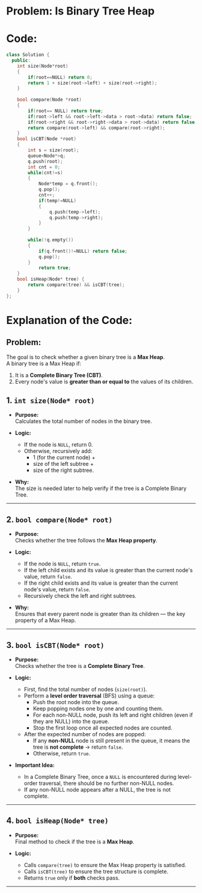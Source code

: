 # Problem: Is Binary Tree Heap
# Code: 

```c++
class Solution {
  public:
    int size(Node*root)
    {
        if(root==NULL) return 0;
        return 1 + size(root->left) + size(root->right);
    }
    
    bool compare(Node *root)
    {
        if(root== NULL) return true;
        if(root->left && root->left->data > root->data) return false;
        if(root->right && root->right->data > root->data) return false;
        return compare(root->left) && compare(root->right);
    }
    bool isCBT(Node *root)
    {
        int s = size(root);
        queue<Node*>q;
        q.push(root);
        int cnt = 0;
        while(cnt!=s)
        {
            Node*temp = q.front();
            q.pop();
            cnt++;
            if(temp!=NULL)
            {
                q.push(temp->left);
                q.push(temp->right);
            }
        }
        
        while(!q.empty())
        {
            if(q.front()!=NULL) return false;
            q.pop();
        }
            return true;
    }
    bool isHeap(Node* tree) {
        return compare(tree) && isCBT(tree);
    }
};
```

# Explanation of the Code:

## Problem:
The goal is to check whether a given binary tree is a **Max Heap**.  
A binary tree is a Max Heap if:
1. It is a **Complete Binary Tree (CBT)**.
2. Every node's value is **greater than or equal to** the values of its children.


## 1. `int size(Node* root)`

- **Purpose:**  
  Calculates the total number of nodes in the binary tree.

- **Logic:**  
  - If the node is `NULL`, return 0.
  - Otherwise, recursively add:
    - 1 (for the current node) +
    - size of the left subtree +
    - size of the right subtree.

- **Why:**  
  The size is needed later to help verify if the tree is a Complete Binary Tree.

---

## 2. `bool compare(Node* root)`

- **Purpose:**  
  Checks whether the tree follows the **Max Heap property**.

- **Logic:**  
  - If the node is `NULL`, return `true`.
  - If the left child exists and its value is greater than the current node's value, return `false`.
  - If the right child exists and its value is greater than the current node's value, return `false`.
  - Recursively check the left and right subtrees.

- **Why:**  
  Ensures that every parent node is greater than its children — the key property of a Max Heap.

---

## 3. `bool isCBT(Node* root)`

- **Purpose:**  
  Checks whether the tree is a **Complete Binary Tree**.

- **Logic:**  
  - First, find the total number of nodes (`size(root)`).
  - Perform a **level order traversal** (BFS) using a queue:
    - Push the root node into the queue.
    - Keep popping nodes one by one and counting them.
    - For each non-NULL node, push its left and right children (even if they are NULL) into the queue.
    - Stop the first loop once all expected nodes are counted.
  - After the expected number of nodes are popped:
    - If any **non-NULL** node is still present in the queue, it means the tree is **not complete** → return `false`.
    - Otherwise, return `true`.

- **Important Idea:**  
  - In a Complete Binary Tree, once a `NULL` is encountered during level-order traversal, there should be no further non-NULL nodes.
  - If any non-NULL node appears after a NULL, the tree is not complete.

---

## 4. `bool isHeap(Node* tree)`

- **Purpose:**  
  Final method to check if the tree is a **Max Heap**.

- **Logic:**  
  - Calls `compare(tree)` to ensure the Max Heap property is satisfied.
  - Calls `isCBT(tree)` to ensure the tree structure is complete.
  - Returns `true` only if **both** checks pass.

---
